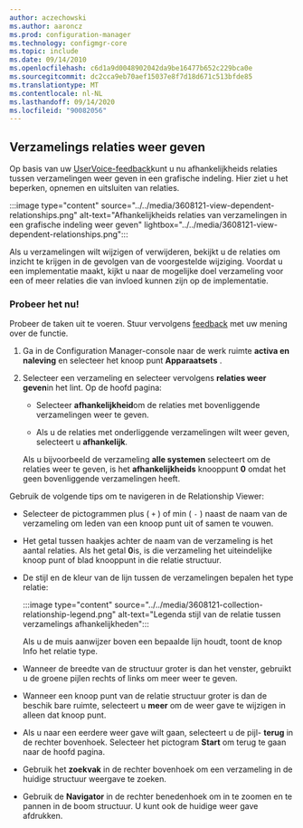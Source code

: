 ```yaml
---
author: aczechowski
ms.author: aaroncz
ms.prod: configuration-manager
ms.technology: configmgr-core
ms.topic: include
ms.date: 09/14/2010
ms.openlocfilehash: c6d1a9d0048902042da9be16477b652c229bca0e
ms.sourcegitcommit: dc2cca9eb70aef15037e8f7d18d671c513bfde85
ms.translationtype: MT
ms.contentlocale: nl-NL
ms.lasthandoff: 09/14/2020
ms.locfileid: "90082056"
---
```

## <a name="view-collection-relationships"></a><a name="bkmk_coll"></a> Verzamelings relaties weer geven

<!--3608121-->

Op basis van uw [UserVoice-feedback](https://configurationmanager.uservoice.com/forums/300492-ideas/suggestions/19461292)kunt u nu afhankelijkheids relaties tussen verzamelingen weer geven in een grafische indeling. Hier ziet u het beperken, opnemen en uitsluiten van relaties.

:::image type="content" source="../../media/3608121-view-dependent-relationships.png" alt-text="Afhankelijkheids relaties van verzamelingen in een grafische indeling weer geven" lightbox="../../media/3608121-view-dependent-relationships.png":::

Als u verzamelingen wilt wijzigen of verwijderen, bekijkt u de relaties om inzicht te krijgen in de gevolgen van de voorgestelde wijziging. Voordat u een implementatie maakt, kijkt u naar de mogelijke doel verzameling voor een of meer relaties die van invloed kunnen zijn op de implementatie.

### <a name="try-it-out"></a>Probeer het nu!

Probeer de taken uit te voeren. Stuur vervolgens [feedback](../../technical-preview-2003.md#bkmk_feedback) met uw mening over de functie.

1. Ga in de Configuration Manager-console naar de werk ruimte **activa en naleving** en selecteer het knoop punt **Apparaatsets** .

1. Selecteer een verzameling en selecteer vervolgens **relaties weer geven**in het lint. Op de hoofd pagina:

    - Selecteer **afhankelijkheid**om de relaties met bovenliggende verzamelingen weer te geven.

    - Als u de relaties met onderliggende verzamelingen wilt weer geven, selecteert u **afhankelijk**.

    Als u bijvoorbeeld de verzameling **alle systemen** selecteert om de relaties weer te geven, is het **afhankelijkheids** knooppunt **0** omdat het geen bovenliggende verzamelingen heeft.

Gebruik de volgende tips om te navigeren in de Relationship Viewer:

- Selecteer de pictogrammen plus ( `+` ) of min ( `-` ) naast de naam van de verzameling om leden van een knoop punt uit of samen te vouwen.

- Het getal tussen haakjes achter de naam van de verzameling is het aantal relaties. Als het getal **0**is, is die verzameling het uiteindelijke knoop punt of blad knooppunt in die relatie structuur.

- De stijl en de kleur van de lijn tussen de verzamelingen bepalen het type relatie:

    :::image type="content" source="../../media/3608121-collection-relationship-legend.png" alt-text="Legenda stijl van de relatie tussen verzamelings afhankelijkheden":::

    Als u de muis aanwijzer boven een bepaalde lijn houdt, toont de knop Info het relatie type.

- Wanneer de breedte van de structuur groter is dan het venster, gebruikt u de groene pijlen rechts of links om meer weer te geven.

- Wanneer een knoop punt van de relatie structuur groter is dan de beschik bare ruimte, selecteert u **meer** om de weer gave te wijzigen in alleen dat knoop punt.

- Als u naar een eerdere weer gave wilt gaan, selecteert u de pijl- **terug** in de rechter bovenhoek. Selecteer het pictogram **Start** om terug te gaan naar de hoofd pagina.

- Gebruik het **zoekvak** in de rechter bovenhoek om een verzameling in de huidige structuur weergave te zoeken.

- Gebruik de **Navigator** in de rechter benedenhoek om in te zoomen en te pannen in de boom structuur. U kunt ook de huidige weer gave afdrukken.

